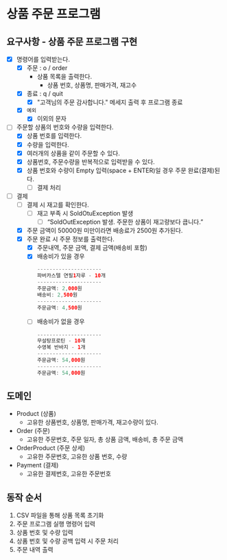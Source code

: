 # 상품 주문 프로그램

## 요구사항 - 상품 주문 프로그램 구현

- [x] 명령어를 입력받는다.
    - [x] 주문 : o / order
        - 상품 목록을 출력한다.
            - 상품 번호, 상품명, 판매가격, 재고수
    - [x] 종료 : q / quit
        -[x] "고객님의 주문 감사합니다." 메세지 출력 후 프로그램 종료
    - [x] `예외`
        - [x] 이외의 문자
- [ ] 주문할 상품의 번호와 수량을 입력한다.
    -[x] 상품 번호를 입력한다.
    -[x] 수량을 입력한다.
    -[x] 여러개의 상품을 같이 주문할 수 있다.
    -[x] 상품번호, 주문수량을 반복적으로 입력받을 수 있다.
    -[x] 상품 번호와 수량이 Empty 입력(space + ENTER)일 경우 주문 완료(결제)된다.
        -[ ] 결제 처리
- [ ] 결제
    - [ ] 결제 시 재고를 확인한다.
        - [ ] 재고 부족 시 SoldOtuException 발생
            - [ ] “SoldOutException 발생. 주문한 상품이 재고량보다 큽니다.”
    - [x] 주문 금액이 50000원 미만이라면 배송료가 2500원 추가된다.
    - [x] 주문 완료 시 주문 정보를 출력한다.
        - [x] 주문내역, 주문 금액, 결제 금액(배송비 포함)
        - [x] 배송비가 있을 경우
          ```java
          ---------------------
          파버카스텔 연필1자루 - 10개
          ---------------------
          주문금액: 2,000원
          배송비: 2,500원
          ---------------------
          주문금액: 4,500원
          ```
        - [ ] 배송비가 없을 경우
          ```java
          ---------------------
          무설탕프로틴 - 10개
          수영복 반바지 - 1개
          ---------------------
          주문금액: 54,000원
          ---------------------
          주문금액: 54,000원
          ```

## 도메인

- Product (상품)
    - 고유한 상품번호, 상품명, 판매가격, 재고수량이 있다.
- Order (주문)
    - 고유한 주문번호, 주문 일자, 총 상품 금액, 배송비, 총 주문 금액
- OrderProduct (주문 상세)
    - 고유한 주문번호, 고유한 상품 번호, 수량
- Payment (결제)
    - 고유한 결제번호, 고유한 주문번호

## 동작 순서

1. CSV 파일을 통해 상품 목록 초기화
2. 주문 프로그램 실행 명령어 입력
3. 상품 번호 및 수량 입력
4. 상품 번호 및 수량 공백 입력 시 주문 처리
5. 주문 내역 출력

